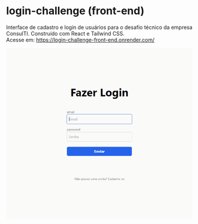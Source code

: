 # login-challenge (front-end) 
Interface de cadastro e login de usuários para o desafio técnico da empresa ConsulTI. Construído com React e Tailwind CSS.<br>
Acesse em: https://login-challenge-front-end.onrender.com/
<p align="center">
  <img src="https://raw.githubusercontent.com/BaiaGui/login-challenge/main/front-end/public/loginThumb.png" />
</p>
